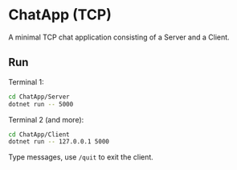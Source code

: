 # ChatApp (TCP)

A minimal TCP chat application consisting of a Server and a Client.

## Run
Terminal 1:
```bash
cd ChatApp/Server
dotnet run -- 5000
```

Terminal 2 (and more):
```bash
cd ChatApp/Client
dotnet run -- 127.0.0.1 5000
```
Type messages, use `/quit` to exit the client.
